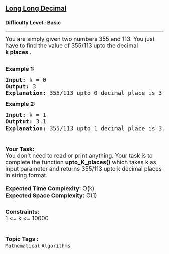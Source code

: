 <h2><a href="https://www.geeksforgeeks.org/problems/long-long-decimal4552/1?page=3&difficulty=School,Basic&status=unsolved&sortBy=latest">Long Long Decimal</a></h2><h3>Difficulty Level : Basic</h3><hr><div class="problems_problem_content__Xm_eO"><p><span style="font-size:18px">You are simply given two numbers 355 and 113. You just have to find the value&nbsp;of 355/113 upto the decimal&nbsp; <strong>k</strong><strong>&nbsp;places</strong>&nbsp;.&nbsp;</span><br>
&nbsp;</p>

<p><span style="font-size:18px"><strong>Example 1:</strong></span></p>

<pre><span style="font-size:18px"><strong>Input: </strong>k = 0
<strong>Output: </strong>3
<strong>Explanation: </strong>355/113 upto 0 decimal place is 3</span>
</pre>

<p><span style="font-size:18px"><strong>Example 2:</strong></span></p>

<pre><span style="font-size:18px"><strong>Input: </strong>k = 1
<strong>Outptut: </strong>3.1
<strong>Explanation: </strong>355/113 upto 1 decimal place is 3.1</span>
</pre>

<p>&nbsp;</p>

<p><span style="font-size:18px"><strong>Your Task:</strong><br>
You don't need to read or print anything. Your task is to complete the function&nbsp;<strong>upto_K_places()</strong>&nbsp;which takes k as input parameter and returns 355/113 upto k decimal places in string format.<br>
<br>
<strong>Expected Time Complexity:&nbsp;</strong>O(k)<br>
<strong>Expected Space Complexity:&nbsp;</strong>O(1)</span><br>
&nbsp;</p>

<p><span style="font-size:18px"><strong>Constraints:&nbsp;</strong><br>
1 &lt;= k &lt;= 10000</span></p>
</div><br><p><span style=font-size:18px><strong>Topic Tags : </strong><br><code>Mathematical</code>&nbsp;<code>Algorithms</code>&nbsp;